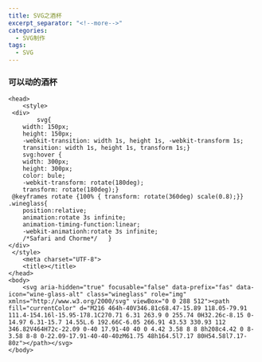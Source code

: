 ```yaml
---
title: SVG之酒杯
excerpt_separator: "<!--more-->"
categories: 
  - SVG制作
tags:
  - SVG
---
```

### 可以动的酒杯
<!--more-->
<section class="page__content" itemprop="text">


	<head>
		<style>
     <div>
			svg{
        width: 150px;
        height: 150px;
        -webkit-transition: width 1s, height 1s, -webkit-transform 1s;
        transition: width 1s, height 1s, transform 1s;}
        svg:hover {
        width: 300px;
        height: 300px;
        color: bule;
        -webkit-transform: rotate(180deg);
        transform: rotate(180deg);}
     @keyframes rotate {100% { transform: rotate(360deg) scale(0.8);}}
	.wineglass{
		position:relative;  
        animation:rotate 3s infinite;  
        animation-timing-function:linear;  
        -webkit-animationh:rotate 3s infinite;  
        /*Safari and Chorme*/  	}
    </div>
     </style>
		<meta charset="UTF-8">
		<title></title>
	</head>
	<body>
		<svg aria-hidden="true" focusable="false" data-prefix="fas" data-icon="wine-glass-alt" class="wineglass" role="img" xmlns="http://www.w3.org/2000/svg" viewBox="0 0 288 512"><path fill="currentColor" d="M216 464h-40V346.81c68.47-15.89 118.05-79.91 111.4-154.16l-15.95-178.1C270.71 6.31 263.9 0 255.74 0H32.26c-8.15 0-14.97 6.31-15.7 14.55L.6 192.66C-6.05 266.91 43.53 330.93 112 346.82V464H72c-22.09 0-40 17.91-40 40 0 4.42 3.58 8 8 8h208c4.42 0 8-3.58 8-8 0-22.09-17.91-40-40-40zM61.75 48h164.5l7.17 80H54.58l7.17-80z"></path></svg>
	</body>
